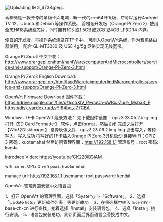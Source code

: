 
![Uploading IMG_4738.jpeg…]()

香橙派是一款开源的单板卡片电脑，新一代的arm64开发板，它可以运行Android TV 12、Ubuntu和Debian 等操作系统。 香橙派开发板（Orange Pi Zero 3）使用全志H618系统级芯片，同时拥有1GB 或1.5GB 或2GB 或4GB LPDDR4 内存。 

便宜的开发版，将操作系统烧录在TF卡中。
可刷入OpenWrt系统，作为智能路由器使用。
配合 GL-MT3000 及 USB 4g/5g 网络实现无线宽带。

Orange Pi Zero3 中文下载：
http://www.orangepi.cn/html/hardWare/computerAndMicrocontrollers/service-and-support/Orange-Pi-Zero-3.html

Orange Pi Zero3 English Download:
http://www.orangepi.org/html/hardWare/computerAndMicrocontrollers/service-and-support/Orange-Pi-Zero-3.html

OpenWrt Firmware Download 固件下载：
https://drive.google.com/file/d/1gchXIV_PwduCa-xWBxJZude_Msba3i_E
https://disk.yandex.ru/d/vYI64bq_J77CBA

Windows TF卡 OpenWrt 烧录方法：
先下载固件镜像： opiz3 23.05.2.img.img
打开【SD Card Formatter】 软件，点击format，然后关闭
完成之后打开 【Win32DiskImager】
选择映像文件：opiz3 23.05.2.img.img
点击写入，等待写入，写入成功
将写好的TF卡插入Orange PI Zero 3开机启动
连接WIFI：OPIZ 3 密码：kuotamahal
然后访问管理界面：http://192.168.1.1
管理账号：root 密码: kendal

Introduce Video:
https://youtu.be/CK220iBGlAM

wifi name: OPIZ 3
wifi pass: kuotamahal

manage url: http://192.168.1.1
username: root
password: kendal

OpenWrt 管理界面安装中文语言包

1、打开 OpenWrt 的管理界面，选择「System」>「Software」。
2、选择「Update lists」更新软件列表，等更新成功。
3、在筛选框中输入 luci-i18n-base-zh-cn 进行查找，接着选择「Install」安装语言包。
4、选择「Install」执行安装。
5、语言包安装成功，刷新页面后界面语言会替换成中文。
